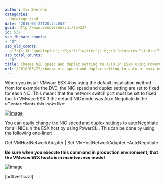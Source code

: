 ```yaml
---
author: Ivo Beerens
categories:
- Uncategorized
date: "2010-03-22T20:24:05Z"
guid: http://www.ivobeerens.nl/?p=537
id: 537
ssb_fbshare_counts:
- "0"
ssb_old_counts:
- a:7:{s:10:"googleplus";i:0;s:7:"twitter";i:0;s:9:"pinterest";i:0;s:7:"fbshare";i:0;s:8:"linkedin";i:0;s:6:"reddit";i:0;s:6:"tumblr";i:0;}
ssb_total_counts:
- "0"
title: Change NIC speed and duplex setting to AUTO in ESX4 using PowerCLI
url: /2010/03/22/change-nic-speed-and-duplex-setting-to-auto-in-esx4-using-powercli/
---
```


When you install VMware ESX 4 by using the default installation method from for example the DVD, the NIC speed and duplex setting are set to fixed for each NIC. This means that the network switch port must be set to fixed too. In VMware ESX 3 the default NIC mode was Auto Negotiate In the vCenter clients this looks like:

 [![image](http://localhost/wp-content/uploads/2010/03/image3_thumb1.png "image")](http://localhost/wp-content/uploads/2010/03/image31.png)

You can easily change the NIC speed and duplex settings to auto Negotiate for all NICs in the ESX host by using PowerCLI. This can be done by using the following one-liner:

Get-VMHostNetworkAdapter | Set-VMHostNetworkAdapter –AutoNegotiate

**Be sure when you execute this command in production environment, that the VMware ESX hosts is in maintenance mode!**

[![image](http://localhost/wp-content/uploads/2010/03/image6_thumb1.png "image")](http://localhost/wp-content/uploads/2010/03/image61.png)

\[ad#verticaal\]
